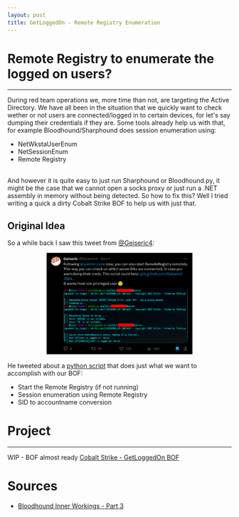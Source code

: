 ```yaml
---
layout: post
title: GetLoggedOn - Remote Registry Enumeration
---
```


# Remote Registry to enumerate the logged on users?
---

During red team operations we, more time than not, are targeting the Active Directory. We have all been in the situation that we quickly want to check wether or not users are connected/logged in to certain devices, for let's say dumping their credentials if they are. Some tools already help us with that, for example Bloodhound/Sharphound does session enumeration using:

- NetWkstaUserEnum
- NetSessionEnum
- Remote Registry

<br>And however it is quite easy to just run Sharphound or Bloodhound.py, it might be the case that we cannot open a socks proxy or just run a .NET assembly in memory without being detected. So how to fix this? Well I tried writing a quick a dirty Cobalt Strike BOF to help us with just that.

## Original Idea

So a while back I saw this tweet from <a href="https://twitter.com/Geiseric4">@Geiseric4</a>: 

<p align="center">
    <img src="../assets/getloggedonbof/tweet.png" width="65%">
</p>

He tweeted about a <a href="https://gist.github.com/GeisericII/6849bc86620c7a764d88502df5187bd0">python script</a> that does just what we want to accomplish with our BOF:

- Start the Remote Registry (if not running)
- Session enumeration using Remote Registry
- SID to accountname conversion

# Project
--- 




WIP - BOF almost ready
[Cobalt Strike - GetLoggedOn BOF](https://github.com/0xSH4RKS/getloggedonBOF)

# Sources

- [Bloodhound Inner Workings - Part 3](https://blog.compass-security.com/2022/05/bloodhound-inner-workings-part-3/)